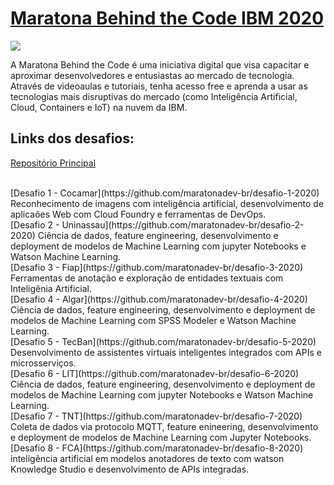 # [Maratona Behind the Code IBM 2020](https://maratona.dev/pt) 

![](https://maratona.dev/static/img/ready-set-code.jpg)

A Maratona Behind the Code é uma iniciativa digital que visa capacitar e aproximar desenvolvedores e entusiastas ao mercado de tecnologia. Através de videoaulas e tutoriais, tenha acesso free e aprenda a usar as tecnologias mais disruptivas do mercado (como Inteligência Artificial, Cloud, Containers e IoT) na nuvem da IBM.

## Links dos desafios:
[Repositório Principal](https://github.com/maratonadev-br/)

</br>
[Desafio 1 - Cocamar](https://github.com/maratonadev-br/desafio-1-2020) 
Reconhecimento de imagens com inteligência artificial, desenvolvimento de aplicaões Web com Cloud Foundry e ferramentas de DevOps.
</br>
[Desafio 2 - Uninassau](https://github.com/maratonadev-br/desafio-2-2020)
Ciência de dados, feature engineering, desenvolvimento e deployment de modelos de Machine Learning com jupyter Notebooks e Watson Machine Learning.
</br>
[Desafio 3 - Fiap](https://github.com/maratonadev-br/desafio-3-2020)
Ferramentas de anotação e exploração de entidades textuais com Inteligênia Artificial.
</br>
[Desafio 4 - Algar](https://github.com/maratonadev-br/desafio-4-2020)
Ciência de dados, feature engineering, desenvolvimento e deployment de modelos de Machine Learning com SPSS Modeler e Watson Machine Learning.
</br>
[Desafio 5 - TecBan](https://github.com/maratonadev-br/desafio-5-2020)
Desenvolvimento de assistentes virtuais inteligentes integrados com APIs e microsserviços.
</br>
[Desafio 6 - LIT](https://github.com/maratonadev-br/desafio-6-2020)
Ciência de dados, feature engineering, desenvolvimento e deployment de modelos de Machine Learning com jupyter Notebooks e Watson Machine Learning.
</br>
[Desafio 7 - TNT](https://github.com/maratonadev-br/desafio-7-2020)
Coleta de dados via protocolo MQTT, feature enineering, desenvolvimento e deployment de modelos de Machine Learning com Jupyter Notebooks.
</br>
[Desafio 8 - FCA](https://github.com/maratonadev-br/desafio-8-2020)
inteligência artificial em modelos anotadores de texto com watson Knowledge Studio e desenvolvimento de APIs integradas.
